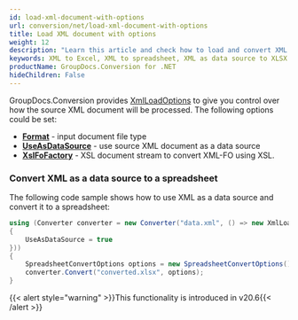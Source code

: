 ```yaml
---
id: load-xml-document-with-options
url: conversion/net/load-xml-document-with-options
title: Load XML document with options
weight: 12
description: "Learn this article and check how to load and convert XML documents with advanced options using GroupDocs.Conversion for .NET API."
keywords: XML to Excel, XML to spreadsheet, XML as data source to XLSX
productName: GroupDocs.Conversion for .NET
hideChildren: False
---
```

GroupDocs.Conversion provides [XmlLoadOptions](https://reference.groupdocs.com/conversion/net/groupdocs.conversion.options.load/xmlloadoptions) to give you control over how the source XML document will be processed. The following options could be set: 

*   **[Format](https://reference.groupdocs.com/conversion/net/groupdocs.conversion.options.load/loadoptions/format)** - input document file type
*   **[UseAsDataSource](https://reference.groupdocs.com/conversion/net/groupdocs.conversion.options.load/xmlloadoptions/useasdatasource)** - use source XML document as a data source
*   **[XslFoFactory](https://reference.groupdocs.com/conversion/net/groupdocs.conversion.options.load/xmlloadoptions/xslfofactory)** - XSL document stream to convert XML-FO using XSL.

### Convert XML as a data source to a spreadsheet

The following code sample shows how to use XML as a data source and convert it to a spreadsheet:

```csharp
using (Converter converter = new Converter("data.xml", () => new XmlLoadOptions
{
    UseAsDataSource = true
}))
{
    SpreadsheetConvertOptions options = new SpreadsheetConvertOptions();
    converter.Convert("converted.xlsx", options);
}
```

{{< alert style="warning" >}}This functionality is introduced in v20.6{{< /alert >}}
